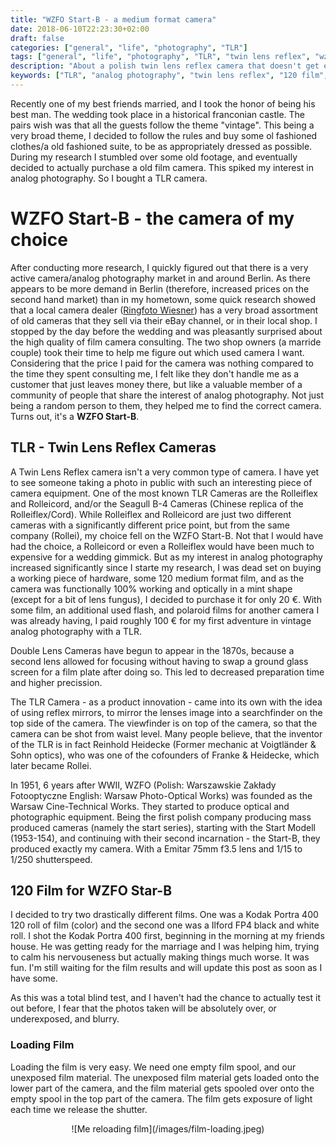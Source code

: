 ```yaml
---
title: "WZFO Start-B - a medium format camera"
date: 2018-06-10T22:23:30+02:00
draft: false
categories: ["general", "life", "photography", "TLR"]
tags: ["general", "life", "photography", "TLR", "twin lens reflex", "wzfo", "start-b"]
description: "About a polish twin lens reflex camera that doesn't get enough attentation"
keywords: ["TLR", "analog photography", "twin lens reflex", "120 film", "photography", "wzfo", "start-b", "poland"]
---
```


Recently one of my best friends married, and I took the honor of being his best man. The wedding took place in a historical franconian castle. The pairs wish was that all the guests follow the theme "vintage". This being a very broad theme, I decided to follow the rules and buy some ol fashioned clothes/a old fashioned suite, to be as appropriately dressed as possible. During my research I stumbled over some old footage, and eventually decided to actually purchase a old film camera. This spiked my interest in analog photography. So I bought a TLR camera.

# WZFO Start-B - the camera of my choice

After conducting more research, I quickly figured out that there is a very active camera/analog photography market in and around Berlin. As there appears to be more demand in Berlin (therefore, increased prices on the second hand market) than in my hometown, some quick research showed that a local camera dealer ([Ringfoto Wiesner](https://www.ringfoto-wiesner.de)) has a very broad assortment of old cameras that they sell via their eBay channel, or in their local shop. I stopped by the day before the wedding and was pleasantly surprised about the high quality of film camera consulting. The two shop owners (a marride couple) took their time to help me figure out which used camera I want. Considering that the price I paid for the camera was nothing compared to the time they spent consulting me, I felt like they don't handle me as a customer that just leaves money there, but like a valuable member of a community of people that share the interest of analog photography. Not just being a random person to them, they helped me to find the correct camera. Turns out, it's a **WZFO Start-B**.

## TLR - Twin Lens Reflex Cameras

A Twin Lens Reflex camera isn't a very common type of camera. I have yet to see someone taking a photo in public with such an interesting piece of camera equipment. One of the most known TLR Cameras are the Rolleiflex and Rolleicord, and/or the Seagull B-4 Cameras (Chinese replica of the Rolleiflex/Cord). While Rolleiflex and Rolleicord are just two different cameras with a significantly different price point, but from the same company (Rollei), my choice fell on the WZFO Start-B. Not that I would have had the choice, a Rolleicord or even a Rolleiflex would have been much to expensive for a wedding gimmick. But as my interest in analog photography increased significantly since I starte my research, I was dead set on buying a working piece of hardware, some 120 medium format film, and as the camera was functionally 100% working and optically in a mint shape (except for a bit of lens fungus), I decided to purchase it for only 20 €. With some film, an additional used flash, and polaroid films for another camera I was already having, I paid roughly 100 € for my first adventure in vintage analog photography with a TLR.

Double Lens Cameras have begun to appear in the 1870s, because a second lens allowed for focusing without having to swap a ground glass screen for a film plate after doing so. This led to decreased preparation time and higher precission.

The TLR Camera - as a product innovation - came into its own with the idea of using reflex mirrors, to mirror the lenses image into a searchfinder on the top side of the camera. The viewfinder is on top of the camera, so that the camera can be shot from waist level.
Many people believe, that the inventor of the TLR is in fact Reinhold Heidecke (Former mechanic at Voigtländer & Sohn optics), who was one of the cofounders of Franke & Heidecke, which later became Rollei.

In 1951, 6 years after WWII, WZFO (Polish: Warszawskie Zakłady Fotooptyczne English: Warsaw Photo-Optical Works) was founded as the Warsaw Cine-Technical Works. They started to produce optical and photographic equipment. Being the first polish company producing mass produced cameras (namely the start series), starting with the Start Modell (1953-154), and continuing with their second incarnation - the Start-B, they produced exactly my camera. With a Emitar 75mm f3.5 lens and 1/15 to 1/250 shutterspeed.

## 120 Film for WZFO Star-B

I decided to try two drastically different films. One was a Kodak Portra 400 120 roll of film (color) and the second one was a Ilford FP4 black and white roll. I shot the Kodak Portra 400 first, beginning in the morning at my friends house. He was getting ready for the marriage and I was helping him, trying to calm his nervouseness but actually making things much worse. It was fun. I'm still waiting for the film results and will update this post as soon as I have some.

As this was a total blind test, and I haven't had the chance to actually test it out before, I fear that the photos taken will be absolutely over, or underexposed, and blurry.

### Loading Film

Loading the film is very easy. We need one empty film spool, and our unexposed film material. The unexposed film material gets loaded onto the lower part of the camera, and the film material gets spooled over onto the empty spool in the top part of the camera. The film gets exposure of light each time we release the shutter.

<center>
![Me reloading film](/images/film-loading.jpeg)
</center>
